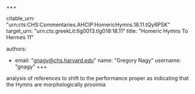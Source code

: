 +++


citable_urn: "urn:cts:CHS:Commentaries.AHCIP:HomericHymns.18.11.tQy6PSK"
target_urn: "urn:cts:greekLit:tlg0013.tlg018:18.11"
title: "Homeric Hymns To Hermes 11"

authors:
- email: "gnagy@chs.harvard.edu"
  name: "Gregory Nagy"
  username: "gnagy"
+++

<p>analysis of references to shift to the performance proper as indicating that the Hymns are morphologically prooimia</p>